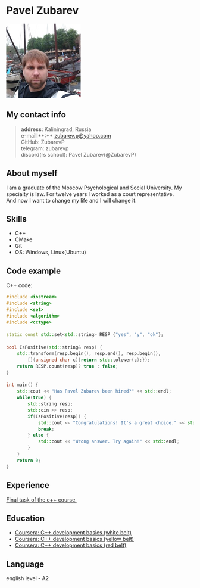 # Pavel Zubarev

![my_photo](img/self.jpg)

## **My contact info**
> **address**: Kaliningrad, Russia<br>
> e-mailI**:** zubarev.p@yahoo.com<br>
> GitHub: ZubarevP<br>
> telegram: zubarevp<br>
> discord(rs school): Pavel Zubarev(@ZubarevP)<br>


## About myself
I am a graduate of the Moscow Psychological and Social University. My specialty is law. For twelve years I worked as a court representative.<br> 
And now I want to change my life and I will change it.

## Skills
- C++<br> 
- CMake<br>
- Git<br>
- OS: Windows, Linux(Ubuntu)<br>

## Code example
C++ code:
```c++
#include <iostream>
#include <string>
#include <set>
#include <algorithm>
#include <cctype>

static const std::set<std::string> RESP {"yes", "y", "ok"};

bool IsPositive(std::string& resp) {
    std::transform(resp.begin(), resp.end(), resp.begin(),
        [](unsigned char c){return std::tolower(c);});    
    return RESP.count(resp)? true : false; 
}

int main() {
    std::cout << "Has Pavel Zubarev been hired?" << std::endl;
    while(true) {
        std::string resp;
        std::cin >> resp;
        if(IsPositive(resp)) {
            std::cout << "Congratulations! It's a great choice." << std::endl;
            break;
        } else {
            std::cout << "Wrong answer. Try again!" << std::endl;
        }
    }
    return 0;
}
```
## Experience
[Final task of the c++ course.](https://github.com/ZubarevP/EducationCPP/tree/main/RedBelt/6WEEK)

## Education
- [Coursera: C++ development basics (white belt)](https://coursera.org/share/e452dd6d315306750c9ee0580b360fd9) 
- [Coursera: C++ development basics (yellow belt)](https://coursera.org/share/10786d003a1f34e33d4b270e2e9315b2)
- [Coursera: C++ development basics (red belt)](https://coursera.org/share/22c66ddff09d9e4c77f0498449a9dfa2) 

## Language
english level - A2
